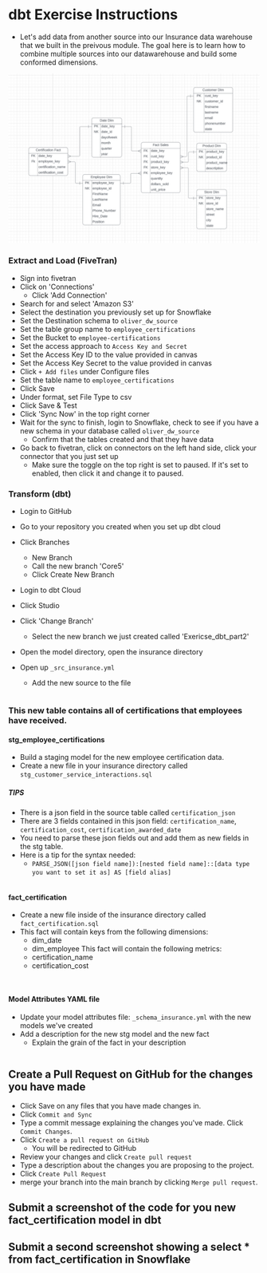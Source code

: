 # dbt Exercise Instructions #
- Let's add data from another source into our Insurance data warehouse that we built in the preivous module. The goal here is to learn how to combine
multiple sources into our datawarehouse and build some conformed dimensions.

![alt text](oliverdimmodel_part2.png)

### Extract and Load (FiveTran) ###
- Sign into fivetran
- Click on 'Connections'
    - Click 'Add Connection'
- Search for and select 'Amazon S3'
- Select the destination you previously set up for Snowflake
- Set the Destination schema to `oliver_dw_source`
- Set the table group name to `employee_certifications`
- Set the Bucket to `employee-certifications`
- Set the access approach to `Access Key and Secret`
- Set the Access Key ID to the value provided in canvas
- Set the Access Key Secret to the value provided in canvas
- Click `+ Add files` under Configure files
- Set the table name to `employee_certifications`
- Click Save
- Under format, set File Type to csv
- Click Save & Test
- Click 'Sync Now' in the top right corner
- Wait for the sync to finish, login to Snowflake, check to see if you have a new schema in your database called `oliver_dw_source`
    - Confirm that the tables created and that they have data
- Go back to fivetran, click on connectors on the left hand side, click your connector that you just set up
    - Make sure the toggle on the top right is set to paused. If it's set to enabled, then click it and change it to paused.

### Transform (dbt) ###
- Login to GitHub
- Go to your repository you created when you set up dbt cloud
- Click Branches
    - New Branch
    - Call the new branch 'Core5'
    - Click Create New Branch

- Login to dbt Cloud
- Click Studio
- Click 'Change Branch'
    - Select the new branch we just created called 'Exericse_dbt_part2'

- Open the model directory, open the insurance directory
- Open up `_src_insurance.yml`
    - Add the new source to the file
```

```

### This new table contains all of certifications that employees have received.

#### stg_employee_certifications
- Build a staging model for the new employee certification data.
- Create a new file in your insurance directory called `stg_customer_service_interactions.sql`

##### TIPS
- There is a json field in the source table called `certification_json`
- There are 3 fields contained in this json field: `certification_name`, `certification_cost`, `certification_awarded_date`
- You need to parse these json fields out and add them as new fields in the stg table.
- Here is a tip for the syntax needed:
    - `PARSE_JSON([json field name]):[nested field name]::[data type you want to set it as] AS [field alias]`

```

```


#### fact_certification ####
- Create a new file inside of the insurance directory called `fact_certification.sql`
- This fact will contain keys from the following dimensions:
    - dim_date
    - dim_employee
This fact will contain the following metrics:
    - certification_name
    - certification_cost

```


```

#### Model Attributes YAML file ####
- Update your model attributes file: `_schema_insurance.yml` with the new models we've created
- Add a description for the new stg model and the new fact
    - Explain the grain of the fact in your description
```

```

## Create a Pull Request on GitHub for the changes you have made ##
- Click Save on any files that you have made changes in.
- Click `Commit and Sync`
- Type a commit message explaining the changes you've made. Click `Commit Changes`.
- Click `Create a pull request on GitHub`
    - You will be redirected to GitHub
- Review your changes and click `Create pull request`
- Type a description about the changes you are proposing to the project.
- Click `Create Pull Request`
- merge your branch into the main branch by clicking `Merge pull request`.

## Submit a screenshot of the code for you new fact_certification model in dbt
## Submit a second screenshot showing a select * from fact_certification in Snowflake
